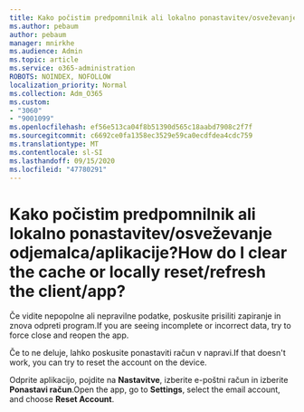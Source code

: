 ```yaml
---
title: Kako počistim predpomnilnik ali lokalno ponastavitev/osveževanje odjemalca/aplikacije?
ms.author: pebaum
author: pebaum
manager: mnirkhe
ms.audience: Admin
ms.topic: article
ms.service: o365-administration
ROBOTS: NOINDEX, NOFOLLOW
localization_priority: Normal
ms.collection: Adm_O365
ms.custom:
- "3060"
- "9001099"
ms.openlocfilehash: ef56e513ca04f8b51390d565c18aabd7908c2f7f
ms.sourcegitcommit: c6692ce0fa1358ec3529e59ca0ecdfdea4cdc759
ms.translationtype: MT
ms.contentlocale: sl-SI
ms.lasthandoff: 09/15/2020
ms.locfileid: "47780291"
---
```

# <a name="how-do-i-clear-the-cache-or-locally-resetrefresh-the-clientapp"></a><span data-ttu-id="0ff18-102">Kako počistim predpomnilnik ali lokalno ponastavitev/osveževanje odjemalca/aplikacije?</span><span class="sxs-lookup"><span data-stu-id="0ff18-102">How do I clear the cache or locally reset/refresh the client/app?</span></span>

<span data-ttu-id="0ff18-103">Če vidite nepopolne ali nepravilne podatke, poskusite prisiliti zapiranje in znova odpreti program.</span><span class="sxs-lookup"><span data-stu-id="0ff18-103">If you are seeing incomplete or incorrect data, try to force close and reopen the app.</span></span>  

<span data-ttu-id="0ff18-104">Če to ne deluje, lahko poskusite ponastaviti račun v napravi.</span><span class="sxs-lookup"><span data-stu-id="0ff18-104">If that doesn't work, you can try to reset the account on the device.</span></span>
 
<span data-ttu-id="0ff18-105">Odprite aplikacijo, pojdite na **Nastavitve**, izberite e-poštni račun in izberite **Ponastavi račun**.</span><span class="sxs-lookup"><span data-stu-id="0ff18-105">Open the app, go to **Settings**, select the email account, and choose **Reset Account**.</span></span>